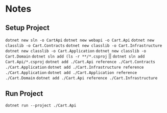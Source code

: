 # Notes

## Setup Project
`dotnet new sln -o CartApi`
`dotnet new webapi -o Cart.Api`
`dotnet new classlib -o Cart.Contracts`
`dotnet new classlib -o Cart.Infrastructure`
`dotnet new classlib -o Cart.Application`
`dotnet new classlib -o Cart.Domain`
`dotnet sln add (ls -r **/*.csproj` || `dotnet sln add Cart.Api/*.csproj`
`dotnet add ./Cart.Api reference ./Cart.Contracts ./Cart.Application`
`dotnet add ./Cart.Infrastructure reference ./Cart.Application`
`dotnet add ./Cart.Application reference ./Cart.Domain`
`dotnet add ./Cart.Api reference ./Cart.Infrastructure`

## Run Project
`dotnet run --project ./Cart.Api`
